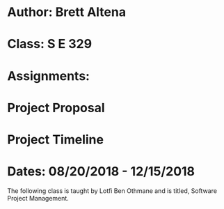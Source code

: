 # Author: Brett Altena
# Class:  S E 329
# Assignments:  
#         Project Proposal
#         Project Timeline
# Dates:  08/20/2018 - 12/15/2018

The following class is taught by Lotfi Ben Othmane and is titled, Software Project Management.
